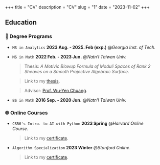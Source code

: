 +++
title = "CV"
description = "CV"
slug = "1"
date = "2023-11-02"
+++

## Education

### 🏫 Degree Programs

- `MS in Analytics` **2023 Aug. - 2025. Feb (exp.)** @_Georgia Inst. of Tech._

- `MS in Math` **2022 Feb. - 2023 Jun.** @_Natn'l Taiwan Univ._

  > Thesis: _A Motivic Blowup Formula of Moduli Spaces of Rank 2 Sheaves on a Smooth Projective Algebraic Surface_.

  > Link to my [thesis](https://doi.org/10.6342/NTU202301040).

  > Advisor: [Prof. Wu-Yen Chuang](http://www.math.ntu.edu.tw/entity_people/entity_people/21516).

- `BS in Math` **2016 Sep. - 2020 Jun.** @_Natn'l Taiwan Univ._

### 🌐 Online Courses

- `CS50's Intro. to AI with Python` **2023 Spring** @_Harvard Online Course_.
  > Link to my [certificate](https://certificates.cs50.io/da3cca83-2a71-4452-8aa2-c8ca7df9f11c.png?size=letter).
- `Algorithm Specialization` **2023 Winter** @_Stanford Online_.
  > Link to my [certificate](https://www.coursera.org/account/accomplishments/specialization/BHQVPXG5K35U).
